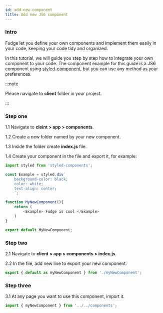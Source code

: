 ```yaml
---
id: add-new-component
title: Add new JS6 component
---
```


### Intro

Fudge let you define your own components and implement them easily in your code,
keeping your code tidy and organized.

In this tutorial, we will guide you step by step how to integrate your own component to your code.
The component example for this guide is a JS6 component using [styled-component](https://styled-components.com/), but you can use any method as your preferences. 

:::note

Please navigate to **client** folder in your project.

:::

### Step one

1.1 Navigate to **cleint > app > components**.

1.2 Create a new folder named by your new component.

1.3 Inside the folder create **index.js** file.

1.4 Create your component in the file and export it, for example:
```javascript
import styled from 'styled-components';

const Example = styled.div`
    background-color: black;
    color: white;
    text-align: center;
    `;

function MyNewComponent(){
    return (
        <Example> Fudge is cool </Example>
    )
}

export default MyNewComponent;
```


### Step two

2.1 Navigate to **client > app > components > index.js**.

2.2  In the file, add new line to export your new component.

```javascript
export { default as myNewComponent } from './myNewComponent';
```

### Step three

3.1 At any page you want to use this component, import it.

```javascript
import { myNewComponent } from '../../components';
```
